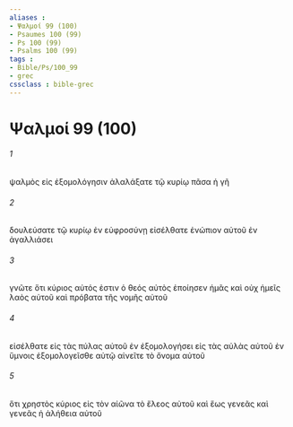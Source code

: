```yaml
---
aliases : 
- Ψαλμοί 99 (100)
- Psaumes 100 (99)
- Ps 100 (99)
- Psalms 100 (99)
tags : 
- Bible/Ps/100_99
- grec
cssclass : bible-grec
---
```


# Ψαλμοί 99 (100)

###### 1
ψαλμὸς εἰς ἐξομολόγησιν ἀλαλάξατε τῷ κυρίῳ πᾶσα ἡ γῆ
###### 2
δουλεύσατε τῷ κυρίῳ ἐν εὐφροσύνῃ εἰσέλθατε ἐνώπιον αὐτοῦ ἐν ἀγαλλιάσει
###### 3
γνῶτε ὅτι κύριος αὐτός ἐστιν ὁ θεός αὐτὸς ἐποίησεν ἡμᾶς καὶ οὐχ ἡμεῖς λαὸς αὐτοῦ καὶ πρόβατα τῆς νομῆς αὐτοῦ
###### 4
εἰσέλθατε εἰς τὰς πύλας αὐτοῦ ἐν ἐξομολογήσει εἰς τὰς αὐλὰς αὐτοῦ ἐν ὕμνοις ἐξομολογεῖσθε αὐτῷ αἰνεῖτε τὸ ὄνομα αὐτοῦ
###### 5
ὅτι χρηστὸς κύριος εἰς τὸν αἰῶνα τὸ ἔλεος αὐτοῦ καὶ ἕως γενεᾶς καὶ γενεᾶς ἡ ἀλήθεια αὐτοῦ

